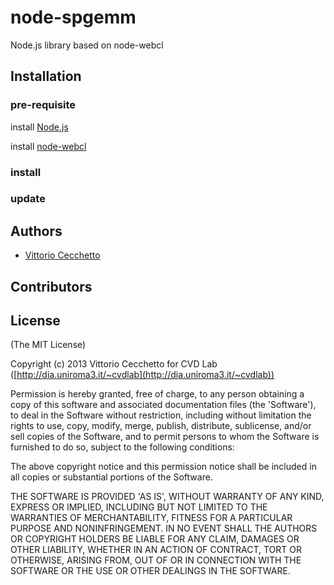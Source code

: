 # node-spgemm

Node.js library based on node-webcl

## Installation

### pre-requisite

install [Node.js](http://nodejs.org/)

install [node-webcl](https://github.com/Motorola-Mobility/node-webcl)

### install

### update

## Authors

- [Vittorio Cecchetto](v.cecchetto@gmail.com)

## Contributors

## License

(The MIT License)

Copyright (c) 2013 Vittorio Cecchetto for CVD Lab 
([http://dia.uniroma3.it/~cvdlab](http://dia.uniroma3.it/~cvdlab))

Permission is hereby granted, free of charge, to any person obtaining
a copy of this software and associated documentation files (the
'Software'), to deal in the Software without restriction, including
without limitation the rights to use, copy, modify, merge, publish,
distribute, sublicense, and/or sell copies of the Software, and to
permit persons to whom the Software is furnished to do so, subject to
the following conditions:

The above copyright notice and this permission notice shall be
included in all copies or substantial portions of the Software.

THE SOFTWARE IS PROVIDED 'AS IS', WITHOUT WARRANTY OF ANY KIND,
EXPRESS OR IMPLIED, INCLUDING BUT NOT LIMITED TO THE WARRANTIES OF
MERCHANTABILITY, FITNESS FOR A PARTICULAR PURPOSE AND NONINFRINGEMENT.
IN NO EVENT SHALL THE AUTHORS OR COPYRIGHT HOLDERS BE LIABLE FOR ANY
CLAIM, DAMAGES OR OTHER LIABILITY, WHETHER IN AN ACTION OF CONTRACT,
TORT OR OTHERWISE, ARISING FROM, OUT OF OR IN CONNECTION WITH THE
SOFTWARE OR THE USE OR OTHER DEALINGS IN THE SOFTWARE.
